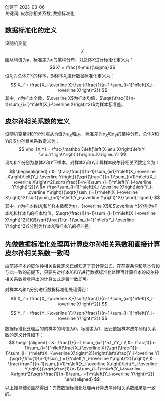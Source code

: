 创建于 2023-03-06<br>
关键词: 皮尔孙相关系数, 数据标准化

## 数据标准化的定义

设随机变量$$X$$服从均值为$\mu$，标准差为$\sigma$的某种分布，对总体$X$进行标准化定义为：
$$
X' = \frac{X-\mu}{\sigma}
$$
设$X_i$为总体$X$下的样本，对样本$X_i$进行数据标准化定义为：
$$
X_i' = \frac{X_i-\overline X}{\sqrt{\frac{1}{n-1}\sum_{i=1}^n\left(X_i-\overline X\right)^2}}
$$
其中，$n$为样本个数，$\overline X$为样本均值，$\sqrt{\frac{1}{n-1}\sum_{i=1}^n\left(X_i-\overline X\right)^2}$为样本标准差。

## 皮尔孙相关系数的定义

设随机变量$X$和$Y$分别服从均值为$\mu_X$和$\mu_Y$，标准差为$\sigma_X$和$\sigma_Y$的某种分布，总体$X$和$Y$的皮尔孙相关系数定义为：
$$
\rho_{X,Y} = \frac{\mathbb E\left[\left(X-\mu_X\right)\left(Y-\mu_Y\right)\right]}{\sigma_X\sigma_Y}
$$
设$X_i$和$Y_i$分别为总体$X$和$Y$下样本，对样本$X_i$和$Y_i$计算样本皮尔孙相关系数定义为：
$$
\begin{aligned}
r &= \frac{\frac{1}{n-1}\sum_{i=1}^n\left(X_i-\overline X\right)\left(Y_i-\overline Y\right)}{\sqrt{\frac{1}{n-1}\sum_{i=1}^n\left(X_i-\overline X\right)^2}\sqrt{\frac{1}{n-1}\sum_{i=1}^n\left(Y_i-\overline Y\right)^2}}\\
  &= \frac{\sum_{i=1}^n\left(X_i-\overline X\right)\left(Y_i-\overline Y\right)}{\sqrt{\sum_{i=1}^n\left(X_i-\overline X\right)^2}\sqrt{\sum_{i=1}^n\left(Y_i-\overline Y\right)^2}}
\end{aligned}
$$
其中，$n$为样本数($X_i$和$Y_i$样本数都为$n$)，$\overline X$和$\overline Y$分别为样本$X_i$和样本$Y_i$的样本均值，$\sqrt{\frac{1}{n-1}\sum_{i=1}^n\left(X_i-\overline X\right)^2}$和$\sqrt{\frac{1}{n-1}\sum_{i=1}^n\left(Y_i-\overline Y\right)^2}$分别为样本$X_i$和样本$Y_i$的标准差。

## 先做数据标准化处理再计算皮尔孙相关系数和直接计算皮尔孙相关系数一致吗

由前述样本的皮尔孙相关系数定义已经知道了其计算公式，在前提条件和基本假设与此一致的前提下，只要先对样本$X_i$和$Y_i$进行数据标准化处理再计算样本的皮尔孙相关系数看看得出的计算公式是否一致即可。

对样本$X_i$和$Y_i$分别进行数据标准化处理得到：
$$
X_i' = \frac{X_i-\overline X}{\sqrt{\frac{1}{n-1}\sum_{i=1}^n\left(X_i-\overline X\right)^2}}
$$

$$
Y_i' = \frac{Y_i-\overline Y}{\sqrt{\frac{1}{n-1}\sum_{i=1}^n\left(Y_i-\overline Y\right)^2}}
$$

数据标准化处理后的的样本的均值为$0$，标准差为$1$，因此依据样本皮尔孙相关系数的定义计算如下：
$$
\begin{aligned}
r &= \frac{1}{n-1}\sum_{i=1}^nX_i'Y_i'\\
  &= \frac{1}{n-1}\sum_{i=1}^n\left(\frac{X_i-\overline X}{\sqrt{\frac{1}{n-1}\sum_{i=1}^n\left(X_i-\overline X\right)^2}}\right)\left(\frac{Y_i-\overline Y}{\sqrt{\frac{1}{n-1}\sum_{i=1}^n\left(Y_i-\overline Y\right)^2}}\right)\\
  &= \frac{\frac{1}{n-1}\sum_{i=1}^n\left(X_i-\overline X\right)\left(Y_i-\overline Y\right)}{\sqrt{\frac{1}{n-1}\sum_{i=1}^n\left(X_i-\overline X\right)^2}\sqrt{\frac{1}{n-1}\sum_{i=1}^n\left(Y_i-\overline Y\right)^2}}
\end{aligned}
$$
以上推导结论显然得出：先做数据标准化处理再计算皮尔孙相关系数结果是一致的。